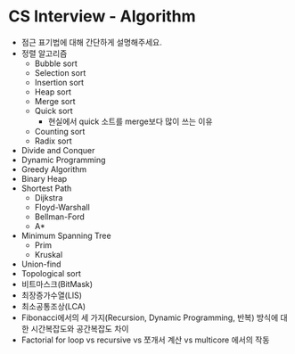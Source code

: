 # CS Interview - Algorithm

- 점근 표기법에 대해 간단하게 설명해주세요.
- 정렬 알고리즘
  - Bubble sort
  - Selection sort
  - Insertion sort
  - Heap sort
  - Merge sort
  - Quick sort
    - 현실에서 quick 소트를 merge보다 많이 쓰는 이유
  - Counting sort
  - Radix sort
- Divide and Conquer
- Dynamic Programming
- Greedy Algorithm
- Binary Heap
- Shortest Path
    - Dijkstra
    - Floyd-Warshall
    - Bellman-Ford
    - A*
- Minimum Spanning Tree
    - Prim
    - Kruskal
- Union-find
- Topological sort
- 비트마스크(BitMask)
- 최장증가수열(LIS)
- 최소공통조상(LCA)
- Fibonacci에서의 세 가지(Recursion, Dynamic Programming, 반복) 방식에 대한 시간복잡도와 공간복잡도 차이
- Factorial for loop vs recursive vs 쪼개서 계산 vs multicore 에서의 작동